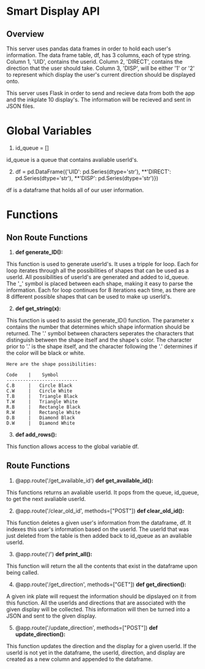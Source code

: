 # Smart Display API 

## Overview

This server uses pandas data frames in order to hold each user's information. The data frame table, df, has 3 columns, each of type string. Column 1, 'UID', contains the userid. Column 2, 'DIRECT', contains the direction that the user should take. Column 3, 'DISP', will be either '1' or '2' to represent which display the user's current direction should be displayed onto.

This server uses Flask in order to send and recieve data from both the app and the inkplate 10 display's. The information will be recieved and sent in JSON files. 

# Global Variables

1. id_queue = []

id_queue is a queue that contains avaliable userId's.


2. df = pd.DataFrame({'UID':  pd.Series(dtype='str'),
                   **'DIRECT': pd.Series(dtype='str'),
                   **'DISP':  pd.Series(dtype='str')})

df is a dataframe that holds all of our user information.


# Functions

## Non Route Functions

1. **def generate_ID():**

This function is used to generate userId's. It uses a tripple for loop. Each for loop iterates through all the possibilities of shapes that can be used as a userId. All possibilities of userId's are generated and added to id_queue. The '_' symbol is placed between each shape, making it easy to parse the information. Each for loop continues for 8 iterations each time, as there are 8 different possible shapes that can be used to make up userId's.

2. **def get_string(x):**

This function is used to assist the generate_ID() function. The parameter x contains the number that determines which shape information should be returned. The '.' symbol between characters seperates the characters that distinguish between the shape itself and the shape's color. The character prior to '.' is the shape itself, and the character following the '.' determines if the color will be black or white.

    Here are the shape possibilities:

    Code    |    Symbol
    --------------------------
    C.B     |   Circle Black
    C.W     |   Circle White
    T.B     |   Triangle Black
    T.W     |   Triangle White
    R.B     |   Rectangle Black
    R.W     |   Rectangle White
    D.B     |   Diamond Black
    D.W     |   Diamond White


3. **def add_rows():**

This function allows access to the global variable df. 


## Route Functions

1. @app.route('/get_available_id')
   **def get_available_id():**

This functions returns an avaliable userId. It pops from the queue, id_queue, to get the next avaliable userId.

2. @app.route('/clear_old_id', methods=["POST"])
    **def clear_old_id():**

This function deletes a given user's information from the dataframe, df. It indexes this user's information based on the userId. The userId that was just deleted from the table is then added back to id_queue as an avaliable userId. 

3. @app.route('/')
    **def print_all():**

This function will return the all the contents that exist in the dataframe upon being called. 

4. @app.route('/get_direction', methods=["GET"])
    **def get_direction():**

A given ink plate will request the information should be dipslayed on it from this function. All the userIds and directions that are associated with the given display will be collected. This information will then be turned into a JSON and sent to the given display.

5. @app.route('/update_direction', methods=["POST"])
    **def update_direction():**

This function updates the direction and the display for a given userId. If the userId is not yet in the dataframe, the userId, direction, and display are created as a new column and appended to the dataframe.
